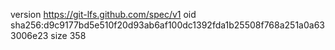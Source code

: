 version https://git-lfs.github.com/spec/v1
oid sha256:d9c9177bd5e510f20d93ab6af100dc1392fda1b25508f768a251a0a633006e23
size 358

